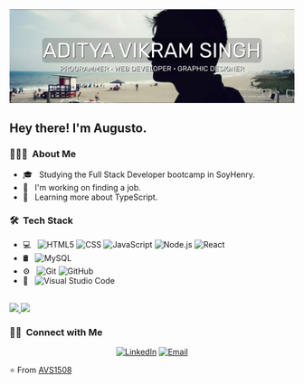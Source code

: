 <img src="https://raw.githubusercontent.com/AVS1508/AVS1508/master/assets/Aditya%20Vikram%20Singh%20Banner.png">

<h2> Hey there! I'm Augusto.</h2>

<h3> 👨🏻‍💻 &nbsp;About Me </h3>


- 🎓 &nbsp; Studying the Full Stack Developer bootcamp in SoyHenry.
- 💼 &nbsp; I'm working on finding a job.
- 🤔 &nbsp; Learning more about TypeScript.


<h3> 🛠 &nbsp;Tech Stack</h3>

- 💻 &nbsp;
  ![HTML5](https://img.shields.io/badge/-HTML5-333333?style=flat&logo=HTML5)
  ![CSS](https://img.shields.io/badge/-CSS-333333?style=flat&logo=CSS3&logoColor=1572B6)
  ![JavaScript](https://img.shields.io/badge/-JavaScript-333333?style=flat&logo=javascript)
  ![Node.js](https://img.shields.io/badge/-Node.js-333333?style=flat&logo=node.js)
  ![React](https://img.shields.io/badge/-React-333333?style=flat&logo=react)
- 🛢 &nbsp;
  ![MySQL](https://img.shields.io/badge/-MySQL-333333?style=flat&logo=mysql)
- ⚙️ &nbsp;
  ![Git](https://img.shields.io/badge/-Git-333333?style=flat&logo=git)
  ![GitHub](https://img.shields.io/badge/-GitHub-333333?style=flat&logo=github)
- 🔧 &nbsp;
  ![Visual Studio Code](https://img.shields.io/badge/-Visual%20Studio%20Code-333333?style=flat&logo=visual-studio-code&logoColor=007ACC)

<br/>

<a href="https://github.com/augustoorsi">
  <img height="180em" src="https://github-readme-stats.vercel.app/api?username=augustoorsi&theme=buefy&show_icons=true" />
  <img height="180em" src="https://github-readme-stats.vercel.app/api/top-langs/?username=augustoorsi&theme=buefy&layout=compact" />
</a>

<br/>

<h3> 🤝🏻 &nbsp;Connect with Me </h3>

<p align="center">
<a href="https://www.linkedin.com/in/augusto-ernesto-orsi-347887268/"><img alt="LinkedIn" src="https://img.shields.io/badge/LinkedIn-Augusto%20Ernesto%20Orsi-blue?style=flat-square&logo=linkedin"></a>
<a href="mailto:oaugustoernesto@gmail.com"><img alt="Email" src="https://img.shields.io/badge/Email-avsingh@umass.edu-blue?style=flat-square&logo=gmail"></a>
</p>

⭐️ From [AVS1508](https://github.com/AVS1508)
